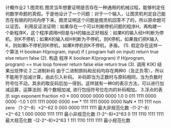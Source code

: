 计概作业2
1.图灵机
图灵当年想要证明是否存在一种通用的机械过程，能够判定任何数学命题的真假。于是他设计了一个问题：对于一个输入，让图灵机判定自己能否在有限的时间内停下来。图灵证明这个问题是图灵机回答不了的，所以原命题可以证否。
利用反证法证明：如果存在一个可以判断停机问题的程序H，再构建一个新程序K，这个程序调用H但是与H的输出正好相反：如果K的输入经H判断为停机，则K不停机；如果K的输入经H判断为不停机，则K停机，如果我们把K输入K，则如果k不停机则K停机，如果K停机则K不停机，矛盾。
(1). 假定存在这样一个算法 H
boolean H(program, input)
    if ( program halt on input) return true
    else return false
(2). 构造 程序 K
boolean K(program)
    if H(program, program) == true
        loop forever
        return false
    else 
        return true
(3). 调用 K(K) 结果出现悖论
2.二进制补码
由于二进制原码和反码均存在两种0（及正负零），所以不能用于加减计算，由此引入补码。
补码即当为正数时与原码相同，当为负数时符号位不动，其余的取反码后加一得到。这样就有一种0的表示方法，可以进行加减运算，运算法则: 两个数相加减, 进行包括符号位在内的补码相加。
3.浮点的表示
                           sign         exponent         fraction
±0                          *           000 0000         0000 0000
1.0                         0           011 1111         0000 0000
-1.0                        1           011 1111         0000 0000
±∞                          *           111 1111         0000 0000
NaN                         *           111 1111         non zero
（1-2^-8）×2^-62            0           000 0000         1111 1111   最大非规范化数
-(1-2^-8）×2^-62            1           000 0000         1111 1111   最小非规范化数
(1-2^-8)×2^63               0           111 1110         1111 1111   最大规范化数
-(2-2^-8)×2^63              1           111 1110         1111 1111   最小规范化数
